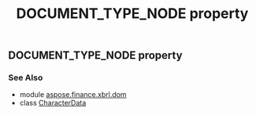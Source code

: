 ﻿---
title: DOCUMENT_TYPE_NODE property
second_title: Aspose.Finance for Python via .NET API References
description: 
type: docs
weight: 130
url: /python-net/aspose.finance.xbrl.dom/characterdata/document_type_node/
is_root: false
---

## DOCUMENT_TYPE_NODE property


### See Also
* module [aspose.finance.xbrl.dom](../../)
* class [CharacterData](/finance/python-net/aspose.finance.xbrl.dom/characterdata)
